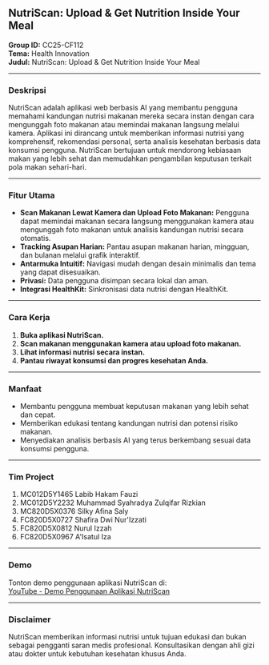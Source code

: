 ## NutriScan: Upload & Get Nutrition Inside Your Meal

**Group ID:** CC25-CF112  
**Tema:** Health Innovation  
**Judul:** NutriScan: Upload & Get Nutrition Inside Your Meal

---

### Deskripsi

NutriScan adalah aplikasi web berbasis AI yang membantu pengguna memahami kandungan nutrisi makanan mereka secara instan dengan cara mengunggah foto makanan atau memindai makanan langsung melalui kamera. Aplikasi ini dirancang untuk memberikan informasi nutrisi yang komprehensif, rekomendasi personal, serta analisis kesehatan berbasis data konsumsi pengguna. NutriScan bertujuan untuk mendorong kebiasaan makan yang lebih sehat dan memudahkan pengambilan keputusan terkait pola makan sehari-hari.

---

### Fitur Utama

- **Scan Makanan Lewat Kamera dan Upload Foto Makanan:** Pengguna dapat memindai makanan secara langsung menggunakan kamera atau mengunggah foto makanan untuk analisis kandungan nutrisi secara otomatis.
- **Tracking Asupan Harian:** Pantau asupan makanan harian, mingguan, dan bulanan melalui grafik interaktif.
- **Antarmuka Intuitif:** Navigasi mudah dengan desain minimalis dan tema yang dapat disesuaikan.
- **Privasi:** Data pengguna disimpan secara lokal dan aman.
- **Integrasi HealthKit:** Sinkronisasi data nutrisi dengan HealthKit.

---

### Cara Kerja

1. **Buka aplikasi NutriScan.**
2. **Scan makanan menggunakan kamera atau upload foto makanan.**
3. **Lihat informasi nutrisi secara instan.**
4. **Pantau riwayat konsumsi dan progres kesehatan Anda.**

---

### Manfaat

- Membantu pengguna membuat keputusan makanan yang lebih sehat dan cepat.
- Memberikan edukasi tentang kandungan nutrisi dan potensi risiko makanan.
- Menyediakan analisis berbasis AI yang terus berkembang sesuai data konsumsi pengguna.

---

### Tim Project
1. MC012D5Y1465 Labib Hakam Fauzi
2. MC012D5Y2232 Muhammad Syahradya Zulqifar Rizkian
3. MC820D5X0376 Silky Afina Saly
4. FC820D5X0727 Shafira Dwi Nur'Izzati
5. FC820D5X0812 Nurul Izzah
6. FC820D5X0967 A'Isatul Iza

---

### Demo

Tonton demo penggunaan aplikasi NutriScan di:  
[YouTube - Demo Penggunaan Aplikasi NutriScan](https://youtu.be/v_cEdXzxPIQ)

---

### Disclaimer

NutriScan memberikan informasi nutrisi untuk tujuan edukasi dan bukan sebagai pengganti saran medis profesional. Konsultasikan dengan ahli gizi atau dokter untuk kebutuhan kesehatan khusus Anda.